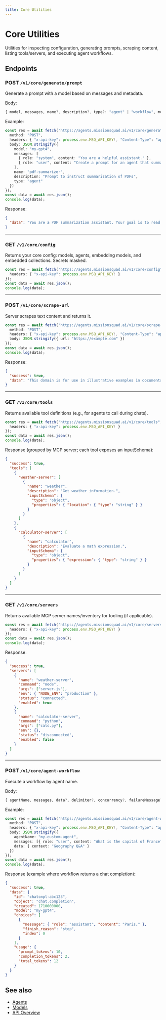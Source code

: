 ```yaml
---
title: Core Utilities
---
```


# Core Utilities

Utilities for inspecting configuration, generating prompts, scraping content, listing tools/servers, and executing agent workflows.

## Endpoints

### POST `/v1/core/generate/prompt`

Generate a prompt with a model based on messages and metadata.

Body:

```ts
{ model, messages, name?, description?, type?: "agent" | "workflow", modelOptions? }
```

Example:

```ts
const res = await fetch("https://agents.missionsquad.ai/v1/core/generate/prompt", {
  method: "POST",
  headers: { "x-api-key": process.env.MSQ_API_KEY!, "Content-Type": "application/json" },
  body: JSON.stringify({
    model: "my-gpt4",
    messages: [
      { role: "system", content: "You are a helpful assistant." },
      { role: "user", content: "Create a prompt for an agent that summarizes PDFs." }
    ],
    name: "pdf-summarizer",
    description: "Prompt to instruct summarization of PDFs",
    type: "agent"
  })
});
const data = await res.json();
console.log(data);
```

Response:

```json
{
  "data": "You are a PDF summarization assistant. Your goal is to read PDF content and produce concise summaries..."
}
```

---

### GET `/v1/core/config`

Returns your core config: models, agents, embedding models, and embedded collections. Secrets masked.

```ts
const res = await fetch("https://agents.missionsquad.ai/v1/core/config", {
  headers: { "x-api-key": process.env.MSQ_API_KEY! }
});
const data = await res.json();
console.log(data);
```

---

### POST `/v1/core/scrape-url`

Server scrapes text content and returns it.

```ts
const res = await fetch("https://agents.missionsquad.ai/v1/core/scrape-url", {
  method: "POST",
  headers: { "x-api-key": process.env.MSQ_API_KEY!, "Content-Type": "application/json" },
  body: JSON.stringify({ url: "https://example.com" })
});
const data = await res.json();
console.log(data);
```

Response:

```json
{
  "success": true,
  "data": "This domain is for use in illustrative examples in documents..."
}
```

---

### GET `/v1/core/tools`

Returns available tool definitions (e.g., for agents to call during chats).

```ts
const res = await fetch("https://agents.missionsquad.ai/v1/core/tools", {
  headers: { "x-api-key": process.env.MSQ_API_KEY! }
});
const data = await res.json();
console.log(data);
```

Response (grouped by MCP server; each tool exposes an inputSchema):

```json
{
  "success": true,
  "tools": [
    {
      "weather-server": [
        {
          "name": "weather",
          "description": "Get weather information.",
          "inputSchema": {
            "type": "object",
            "properties": { "location": { "type": "string" } }
          }
        }
      ]
    },
    {
      "calculator-server": [
        {
          "name": "calculator",
          "description": "Evaluate a math expression.",
          "inputSchema": {
            "type": "object",
            "properties": { "expression": { "type": "string" } }
          }
        }
      ]
    }
  ]
}
```

---

### GET `/v1/core/servers`

Returns available MCP server names/inventory for tooling (if applicable).

```ts
const res = await fetch("https://agents.missionsquad.ai/v1/core/servers", {
  headers: { "x-api-key": process.env.MSQ_API_KEY! }
});
const data = await res.json();
console.log(data);
```

Response:

```json
{
  "success": true,
  "servers": [
    {
      "name": "weather-server",
      "command": "node",
      "args": ["server.js"],
      "env": { "NODE_ENV": "production" },
      "status": "connected",
      "enabled": true
    },
    {
      "name": "calculator-server",
      "command": "python",
      "args": ["calc.py"],
      "env": {},
      "status": "disconnected",
      "enabled": false
    }
  ]
}
```

---

### POST `/v1/core/agent-workflow`

Execute a workflow by agent name.

Body:

```ts
{ agentName, messages, data?, delimiter?, concurrency?, failureMessage?, failureInstruction? }
```

Example:

```ts
const res = await fetch("https://agents.missionsquad.ai/v1/core/agent-workflow", {
  method: "POST",
  headers: { "x-api-key": process.env.MSQ_API_KEY!, "Content-Type": "application/json" },
  body: JSON.stringify({
    agentName: "my-custom-agent",
    messages: [{ role: "user", content: "What is the capital of France?" }],
    data: { context: "Geography Q&A" }
  })
});
const data = await res.json();
console.log(data);
```

Response (example where workflow returns a chat completion):

```json
{
  "success": true,
  "data": {
    "id": "chatcmpl-abc123",
    "object": "chat.completion",
    "created": 1710000000,
    "model": "my-gpt4",
    "choices": [
      {
        "message": { "role": "assistant", "content": "Paris." },
        "finish_reason": "stop",
        "index": 0
      }
    ],
    "usage": {
      "prompt_tokens": 10,
      "completion_tokens": 2,
      "total_tokens": 12
    }
  }
}
```

## See also

- [Agents](/api/reference/agents)
- [Models](/api/reference/models)
- [API Overview](/api/)
